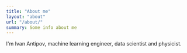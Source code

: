 ```yaml
---
title: "About me"
layout: "about"
url: "/about/"
summary: Some info about me
---
```


I'm Ivan Antipov, machine learning engineer, data scientist and physicist.